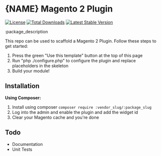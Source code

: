 # {NAME} Magento 2 Plugin

[![License][ico-license]][link-license]
[![Total Downloads][ico-downloads]][link-downloads]
[![Latest Stable Version][ico-version]][link-version]

:package_description

<!--delete-->
This repo can be used to scaffold a Magento 2 Plugin. Follow these steps to get started:
1. Press the green "Use this template" button at the top of this page
2. Run "php ./configure.php" to configure the plugin and replace placeholders in the skeleton
3. Build your module!
<!--/delete-->

## Installation
**Using Composer:**
1. Install using composer `composer require :vendor_slug/:package_slug`
2. Log into the admin and enable the plugin and add the widget id
3. Clear your Magento cache and you're done


## Todo
- Documentation
- Unit Tests

[ico-license]: https://poser.pugx.org/:vendor_slug/:package_slug/license
[ico-downloads]: https://poser.pugx.org/:vendor_slug/:package_slug/downloads
[ico-version]: https://poser.pugx.org/:vendor_slug/:package_slug/v/stable

[link-license]: ./LICENSE
[link-downloads]: https://packagist.org/packages/:vendor_slug/:package_slug
[link-version]: https://packagist.org/packages/:vendor_slug/:package_slug
